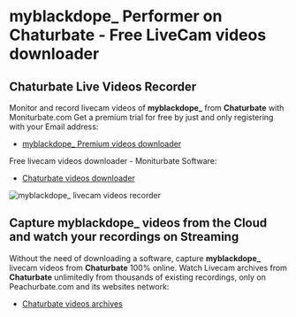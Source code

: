 # myblackdope_ Performer on Chaturbate - Free LiveCam videos downloader

## Chaturbate Live Videos Recorder

Monitor and record livecam videos of **myblackdope_** from **Chaturbate** with Moniturbate.com
Get a premium trial for free by just and only registering with your Email address:
* [myblackdope_ Premium videos downloader](https://moniturbate.com/request-demo-licence-key.html)

Free livecam videos downloader - Moniturbate Software:
* [Chaturbate videos downloader](https://moniturbate.com/moniturbate-download-software.html)

![myblackdope_ livecam videos recorder](https://peachurnet.com/templates/moniturbate-software.png)


## Capture myblackdope_ videos from the Cloud and watch your recordings on Streaming

Without the need of downloading a software, capture **myblackdope_** livecam videos from **Chaturbate** 100% online.
Watch Livecam archives from **Chaturbate** unlimitedly from thousands of existing recordings, only on Peachurbate.com and its websites network:
* [Chaturbate videos archives](https://peachurnet.com/)